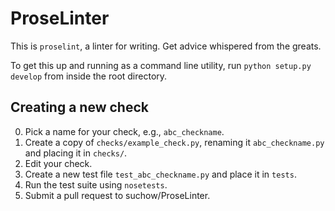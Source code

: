 # ProseLinter

This is `proselint`, a linter for writing. Get advice whispered from the greats.

To get this up and running as a command line utility, run `python setup.py develop` from inside the root directory.

## Creating a new check
0. Pick a name for your check, e.g., `abc_checkname`.
1. Create a copy of `checks/example_check.py`, renaming it `abc_checkname.py` and placing it in `checks/`.
2. Edit your check.
3. Create a new test file `test_abc_checkname.py` and place it in `tests`.
4. Run the test suite using `nosetests`.
5. Submit a pull request to suchow/ProseLinter.
